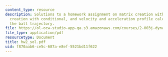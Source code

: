```yaml
---
content_type: resource
description: Solutions to a homework assignment on matrix creation with loop, matrix
  creation with conditional, and velocity and acceleration profile calculation from
  the ball trajectory.
file: https://ol-ocw-studio-app-qa.s3.amazonaws.com/courses/2-003j-dynamics-and-control-i-fall-2007/f870aab6ce5c687ae8ef5521bd11f622_hw2_sol.pdf
file_type: application/pdf
resourcetype: Document
title: hw2_sol.pdf
uid: f870aab6-ce5c-687a-e8ef-5521bd11f622
---
```

